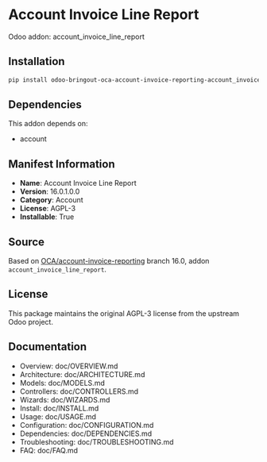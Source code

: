 # Account Invoice Line Report

Odoo addon: account_invoice_line_report

## Installation

```bash
pip install odoo-bringout-oca-account-invoice-reporting-account_invoice_line_report
```

## Dependencies

This addon depends on:
- account

## Manifest Information

- **Name**: Account Invoice Line Report
- **Version**: 16.0.1.0.0
- **Category**: Account
- **License**: AGPL-3
- **Installable**: True

## Source

Based on [OCA/account-invoice-reporting](https://github.com/OCA/account-invoice-reporting) branch 16.0, addon `account_invoice_line_report`.

## License

This package maintains the original AGPL-3 license from the upstream Odoo project.

## Documentation

- Overview: doc/OVERVIEW.md
- Architecture: doc/ARCHITECTURE.md
- Models: doc/MODELS.md
- Controllers: doc/CONTROLLERS.md
- Wizards: doc/WIZARDS.md
- Install: doc/INSTALL.md
- Usage: doc/USAGE.md
- Configuration: doc/CONFIGURATION.md
- Dependencies: doc/DEPENDENCIES.md
- Troubleshooting: doc/TROUBLESHOOTING.md
- FAQ: doc/FAQ.md
